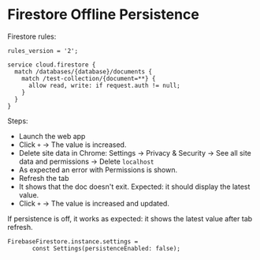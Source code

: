 # Firestore Offline Persistence

Firestore rules:

```
rules_version = '2';

service cloud.firestore {
  match /databases/{database}/documents {
    match /test-collection/{document=**} {
      allow read, write: if request.auth != null;
    }
  }
}
```

Steps:

* Launch the web app
* Click `+` -> The value is increased.
* Delete site data in Chrome: Settings -> Privacy & Security -> See all site data and permissions -> Delete `localhost`
* As expected an error with Permissions is shown.
* Refresh the tab
* It shows that the doc doesn't exit. Expected: it should display the latest value. 
* Click `+` -> The value is increased and updated.

If persistence is off, it works as expected: it shows the latest value after tab refresh.

```
FirebaseFirestore.instance.settings =
       const Settings(persistenceEnabled: false);
```